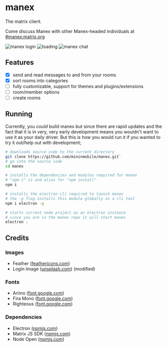 # manex
The matrix client.

Come discuss Manex with other Manex-headed individuals at [#manex:matrix.org](https://matrix.to/#/#manex:matrix.org)

![manex login](https://raw.githubusercontent.com/mininmobile/manex/master/docs/src/img/screenshot_login.png)
![loading](https://raw.githubusercontent.com/mininmobile/manex/master/docs/src/img/screenshot_loading.png)
![manex chat](https://raw.githubusercontent.com/mininmobile/manex/master/docs/src/img/screenshot_chat.png)

## Features
* [x] send and read messages to and from your rooms
* [x] sort rooms into categories
* [ ] fully customizable, support for themes and plugins/extensions
* [ ] room/member options
* [ ] create rooms

## Running
Currently, you *could* build manex but since there are rapid updates and the fact that it is in very, very early development means you wouldn't want to use it as your daily driver. But this is how you would run it if you wanted to try it out/help out with development;

```bash
# downloads source code to the current directory
git clone https://github.com/mininmobile/manex.git`
# go into the source code
cd manex

# installs the dependencies and modules required for manex
# "npm i" is and alias for "npm install"
npm i

# installs the electron cli required to launch manex
# the -g flag installs this module globally as a cli tool
npm i electron -g

# starts current node project as an electron instance
# since you are in the manex repo it will start manex
electron .
```

## Credits
### Images
- Feather ([feathericons.com](https://feathericons.com/))
- Login Image ([unsplash.com](https://unsplash.com/photos/xrzHZfJ7lxQ)) (modified)

### Fonts
- Arimo ([font.google.com](https://fonts.google.com/specimen/Arimo/))
- Fira Mono ([font.google.com](https://fonts.google.com/specimen/Fira+Mono/))
- Righteous ([font.google.com](https://fonts.google.com/specimen/Righteous))

### Dependencies
- Electron ([npmjs.com](https://www.npmjs.com/package/electron))
- Matrix JS SDK ([npmjs.com](https://www.npmjs.com/package/matrix-js-sdk))
- Node Open ([npmjs.com](https://www.npmjs.com/package/open))
